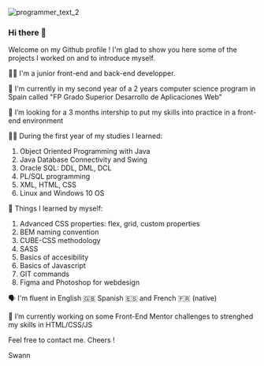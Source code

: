 
![programmer_text_2](https://user-images.githubusercontent.com/79744175/175014145-970bfea3-2234-4045-8ef5-ec94c651f48b.jpg)

### Hi there 👋

Welcome on my Github profile ! I'm glad to show you here some of the projects I worked on and to introduce myself.


👨‍💻 I'm a junior front-end and back-end developper.

🚀 I'm currently in my second year of a 2 years computer science program in Spain called "FP Grado Superior Desarrollo de Aplicaciones Web"

💼 I’m looking for a 3 months intership to put my skills into practice in a front-end environment

👨‍🎓 During the first year of my studies I learned: 
1. Object Oriented Programming with Java
2. Java Database Connectivity and Swing
3. Oracle SQL: DDL, DML, DCL
4. PL/SQL programming
5. XML, HTML, CSS
6. Linux and Windows 10 OS

🌱 Things I learned by myself:
1. Advanced CSS properties: flex, grid, custom properties
2. BEM naming convention
3. CUBE-CSS methodology
4. SASS
4. Basics of accesibility
5. Basics of Javascript
6. GIT commands
6. Figma and Photoshop for webdesign 

🗣️ I'm fluent in English 🇬🇧 Spanish 🇪🇸 and French 🇫🇷 (native)

🔭 I’m currently working on some Front-End Mentor challenges to strenghed my skills in HTML/CSS/JS

Feel free to contact me.
Cheers !

Swann

